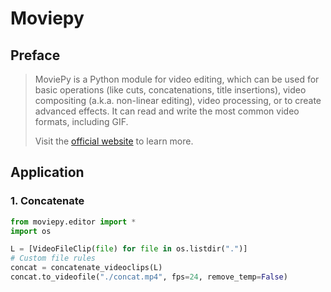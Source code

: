 # Moviepy

## Preface

> MoviePy is a Python module for video editing, which can be used for basic operations (like cuts, concatenations, title insertions), video compositing (a.k.a. non-linear editing), video processing, or to create advanced effects. It can read and write the most common video formats, including GIF.
>
> Visit the [official website](https://zulko.github.io/moviepy/index.html) to learn more.





## Application

### 1. Concatenate

```python
from moviepy.editor import *
import os

L = [VideoFileClip(file) for file in os.listdir(".")]
# Custom file rules 
concat = concatenate_videoclips(L)
concat.to_videofile("./concat.mp4", fps=24, remove_temp=False)
```

